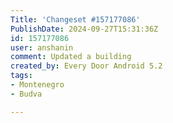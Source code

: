 ```yaml
---
Title: 'Changeset #157177086'
PublishDate: 2024-09-27T15:31:36Z
id: 157177086
user: anshanin
comment: Updated a building
created_by: Every Door Android 5.2
tags:
- Montenegro
- Budva

---
```

